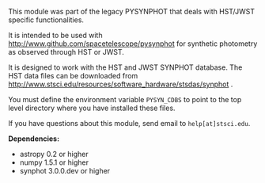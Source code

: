 This module was part of the legacy PYSYNPHOT that deals with HST/JWST specific
functionalities.

It is intended to be used with http://www.github.com/spacetelescope/pysynphot
for synthetic photometry as observed through HST or JWST.

It is designed to work with the HST and JWST SYNPHOT database.
The HST data files can be downloaded from http://www.stsci.edu/resources/software_hardware/stsdas/synphot .

You must define the environment variable ``PYSYN_CDBS`` to point
to the top level directory where you have installed these files.

If you have questions about this module, send email to ``help[at]stsci.edu``.

**Dependencies:**
  - astropy 0.2 or higher
  - numpy 1.5.1 or higher
  - synphot 3.0.0.dev or higher
